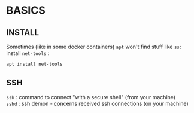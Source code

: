 # BASICS

## INSTALL

Sometimes (like in some docker containers) `apt` won't find stuff like `ss`: install `net-tools` :  
```bash
apt install net-tools
```

## SSH

`ssh` : command to connect "with a secure shell" (from your machine)  
`sshd` : ssh demon - concerns received ssh connections (on your machine)  